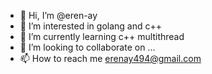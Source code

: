 - 👋 Hi, I’m @eren-ay
- 👀 I’m interested in golang and c++
- 🌱 I’m currently learning c++ multithread
- 💞️ I’m looking to collaborate on ...
- 📫 How to reach me erenay494@gmail.com


